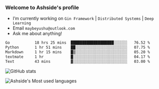 ### Welcome to Ashside's profile

- I’m currently working on `Gin Framework` | `Distributed Systems` | `Deep Learning`
- Email `maybeyushu@outlook.com`
- Ask me about anything!

<!--START_SECTION:waka-->

```txt
Go           18 hrs 25 mins  ███████████████████░░░░░░   76.52 %
Python       1 hr 51 mins    ██░░░░░░░░░░░░░░░░░░░░░░░   07.75 %
Markdown     1 hr 15 mins    █▒░░░░░░░░░░░░░░░░░░░░░░░   05.20 %
textmate     1 hr            █░░░░░░░░░░░░░░░░░░░░░░░░   04.17 %
Text         43 mins         ▓░░░░░░░░░░░░░░░░░░░░░░░░   03.00 %
```

<!--END_SECTION:waka-->

![GitHub stats](https://github-readme-stats.vercel.app/api?username=Ashside)

![Ashside's Most used languages](https://github-readme-stats.vercel.app/api/top-langs/?username=Ashside&layout=compact&hide_border=true&langs_count=10)


